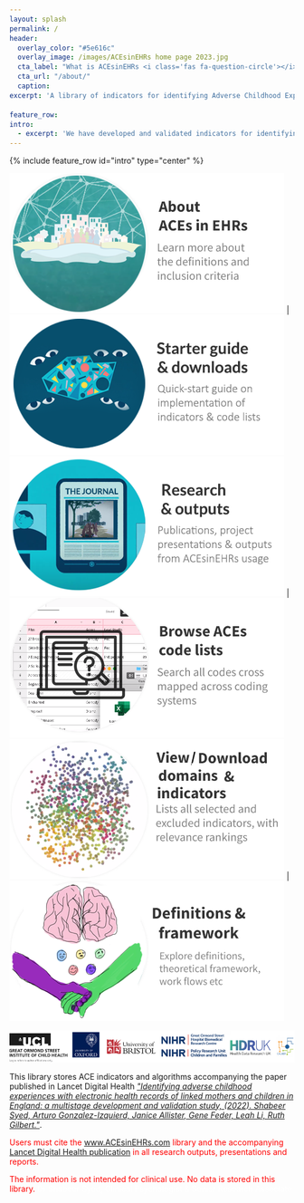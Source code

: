 ```yaml
---
layout: splash
permalink: /
header:
  overlay_color: "#5e616c"
  overlay_image: /images/ACEsinEHRs home page 2023.jpg
  cta_label: "What is ACEsinEHRs <i class='fas fa-question-circle'></i>"
  cta_url: "/about/"
  caption: 
excerpt: 'A library of indicators for identifying Adverse Childhood Experiences (ACEs) in Electronic Health Records (EHRs) <br /> <small><a href="https://www.thelancet.com/journals/lanpub/article/PIIS2468-2667(23)00119-6/fulltext">New study out in Lancet Public Health!</a></small> Search, discover and access tools and resources to implement clinically relevant and validated indicators of ACEs in your research using EHRs. Join the millions of researchers worldwide passionate about improving the lives of children and families affected by ACEs through advancing research.<br /><br /> {::nomarkdown}<iframe style="display: inline-block;" src=" " frameborder="0" scrolling="0" width="160px" height="30px"></iframe> <iframe style="display: inline-block;" src="" frameborder="0" scrolling="0" width="158px" height="30px"></iframe>{:/nomarkdown}'

feature_row:
intro:
  - excerpt: 'We have developed and validated indicators for identifying ACEs in routinely collected non-identifiable health care data of mothers and children presenting to GPs, A&E, hospitals before and after birth. This website provides information on definitions, concepts, measures, and  standardised tools to help users apply the developed ACE indicators to create “research-ready” datasets. [See the publication here.](https://www.thelancet.com/journals/landig/article/PIIS2589-7500(22)00061-9/fulltext) See also the published [systematic review.](https://adc.bmj.com/content/archdischild/106/1/44.full.pdf)'
---
```


{% include feature_row id="intro" type="center" %}
 
  [![](https://raw.githubusercontent.com/shabeer-syed/ACEs/main/Introduction%20aces%20net.png)](https://shabeer-syed.github.io/acesinehrs/about/) | [![](https://raw.githubusercontent.com/shabeer-syed/acesinehrs/master/images/ACEs%20implementation%20and%20downloads.png)](https://shabeer-syed.github.io//acesinehrs/starterguide/)
 [![](https://raw.githubusercontent.com/shabeer-syed/acesinehrs/master/images/ACEsinEHRs%20research%20outputs.png)](https://shabeer-syed.github.io/acesinehrs/research/) | [![](https://raw.githubusercontent.com/shabeer-syed/ACEs/main/code%20lists.png)](https://shabeer-syed.github.io/acesinehrs/codelist/)
 [![](https://raw.githubusercontent.com/shabeer-syed/ACEs/main/home%20view%20domains%20with%20download2.png)](https://shabeer-syed.github.io/acesinehrs/domains/) | [![](https://raw.githubusercontent.com/shabeer-syed/ACEs/main/definitions%20NEW.png)](https://shabeer-syed.github.io/acesinehrs/theory/) 

<div class="flourish-embed flourish-survey" data-src="visualisation/7342295"><script src="https://public.flourish.studio/resources/embed.js"></script></div>

[![](https://raw.githubusercontent.com/shabeer-syed/ACEs/main/logo%20affil.png)](https://www.ucl.ac.uk/children-policy-research/research)

This library stores ACE indicators and algorithms accompanying the paper published in Lancet Digital Health [*"Identifying adverse childhood experiences with electronic health records of linked mothers and children in England: a multistage development and validation study, (2022). Shabeer Syed, Arturo Gonzalez-Izquierd, Janice Allister, Gene Feder, Leah Li, Ruth Gilbert."*](https://www.thelancet.com/journals/landig/article/PIIS2589-7500(22)00061-9/fulltext).

<span style="color:red"> Users must cite the www.ACEsinEHRs.com library and the accompanying [Lancet Digital Health publication](https://www.thelancet.com/journals/landig/article/PIIS2589-7500(22)00061-9/fulltext) in all research outputs, presentations and reports. </span>

<span style="color:red"> The information is not intended for clinical use. No data is stored in this library.</span>
<span style="color:white"> Dr Shabeer Syed, Clinical Psychologist & Senior Research Associate </span>
